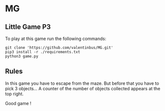 # MG

## **Little Game P3**
To play at this game run the following commands:

    git clone 'https://github.com/valentinbus/MG.git'
    pip3 install -r ./requirements.txt
    python3 game.py

## **Rules**
In this game you have to escape from the maze. But before that you have to pick 3 objects...
A counter of the number of objects collected appears at the top right.

Good game !
